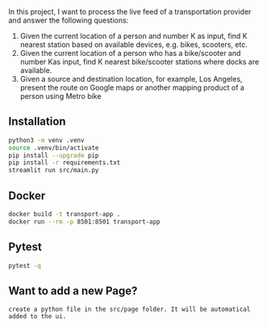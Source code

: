  In this project, I want to process the live feed of a transportation provider and
 answer the following questions:
 1. Given the current location of a person and number K as input, find K
nearest station based on available devices, e.g. bikes, scooters, etc.
 2. Given the current location of a person who has a bike/scooter and number
 Kas input, find K nearest bike/scooter stations where docks are available.
 3. Given a source and destination location, for example, Los Angeles, present
 the route on Google maps or another mapping product of a person using
 Metro bike

## Installation

```bash
python3 -m venv .venv
source .venv/bin/activate
pip install --upgrade pip
pip install -r requirements.txt
streamlit run src/main.py
```

## Docker

```bash
docker build -t transport-app .
docker run --rm -p 8501:8501 transport-app
```

## Pytest

```bash
pytest -q

```

## Want to add a new Page?
```
create a python file in the src/page folder. It will be automatical added to the ui. 
```